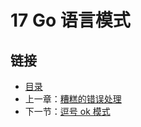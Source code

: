 # 17 Go 语言模式

## 链接

- [目录](../directory.md)
- 上一章：[糟糕的错误处理](../16/16.10.md)
- 下一节：[逗号 ok 模式](17.1.md)
